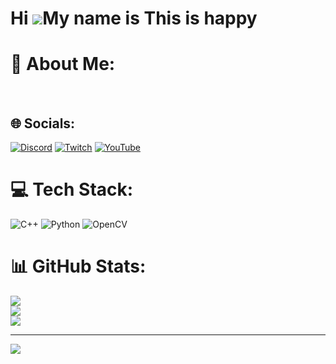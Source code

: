 
Hi ![](https://user-images.githubusercontent.com/18350557/176309783-0785949b-9127-417c-8b55-ab5a4333674e.gif)My name is This is happy
=====================================================================================================================================

# 💫 About Me:
<br>


## 🌐 Socials:
[![Discord](https://img.shields.io/badge/Discord-%237289DA.svg?logo=discord&logoColor=white)](https://discord.gg/thisishappy) [![Twitch](https://img.shields.io/badge/Twitch-%239146FF.svg?logo=Twitch&logoColor=white)](https://twitch.tv/th1sishappy) [![YouTube](https://img.shields.io/badge/YouTube-%23FF0000.svg?logo=YouTube&logoColor=white)](https://youtube.com/@Thisishappy-888) 

# 💻 Tech Stack:
![C++](https://img.shields.io/badge/c++-%2300599C.svg?style=for-the-badge&logo=c%2B%2B&logoColor=white) ![Python](https://img.shields.io/badge/python-3670A0?style=for-the-badge&logo=python&logoColor=ffdd54) ![OpenCV](https://img.shields.io/badge/opencv-%23white.svg?style=for-the-badge&logo=opencv&logoColor=white)
# 📊 GitHub Stats:
![](https://github-readme-stats.vercel.app/api?username=thisishappy&theme=blue_navy&hide_border=false&include_all_commits=false&count_private=false)<br/>
![](https://github-readme-streak-stats.herokuapp.com/?user=thisishappy&theme=blue_navy&hide_border=false)<br/>
![](https://github-readme-stats.vercel.app/api/top-langs/?username=thisishappy&theme=blue_navy&hide_border=false&include_all_commits=false&count_private=false&layout=compact)

---
[![](https://visitcount.itsvg.in/api?id=thisishappy&icon=4&color=1)](https://visitcount.itsvg.in)

<!-- Proudly created with GPRM ( https://gprm.itsvg.in ) -->
